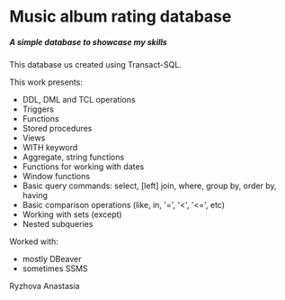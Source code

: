 # Music album rating database
##### A simple database to showcase my skills

This database us created using Transact-SQL.

This work presents:
 - DDL, DML and TCL operations
 - Triggers
 - Functions
 - Stored procedures
 - Views
 - WITH keyword
 - Aggregate, string functions
 - Functions for working with dates
 - Window functions
 - Basic query commands: select, \[left\] join, where, group by, order by, having
 - Basic comparison operations (like, in, '=', '<', '<=', etc)
 - Working with sets (except)
 - Nested subqueries

Worked with:
 - mostly DBeaver
 - sometimes SSMS

Ryzhova Anastasia
